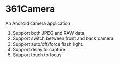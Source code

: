 # 361Camera
An Android camera application
1. Support both JPEG and RAW data.
2. Support switch between front and back camera.
3. Support auto/off/force flash light.
4. Support delay to capture.
5. Support touch to focus.
